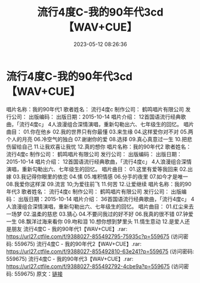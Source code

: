﻿---
title: 流行4度C-我的90年代3cd【WAV+CUE】
date: 2023-05-12 08:26:36
categories: WAV车载音乐、镜像
tags: 华语中文
---
# 流行4度C-我的90年代3cd【WAV+CUE】

唱片名称：我的90年代1
歌者姓名： 流行4度c
制作公司： 鹤鸣唱片有限公司
发行公司：
出版编码：
出版日期：2015-10-14
唱片介绍：
12首国语流行经典歌曲，「流行4度c」 4人浪漫组合深情演唱，重新勾勒出六、七年级生的回忆。
唱片曲目：
01.你在他乡
02.我的世界只有你最懂
03.来生缘
04.这样爱你对不对
05.两个人的月亮
06.冷空气的独白
07.谢谢你的爱
08.选择
09.真心真意过一生
10.把悲伤留给自己
11.让我欢喜让我忧
12.真的想你
唱片名称：我的90年代2
歌者姓名： 流行4度c
制作公司： 鹤鸣唱片有限公司
发行公司：
出版编码：
出版日期：2015-10-14
唱片介绍：
12首国语流行经典歌曲，「流行4度c」 4人浪漫组合深情演唱，重新勾勒出六、七年级生的回忆。
唱片曲目：
01.这里有爱等我回来
02.出嫁
03.我记得你眼里的依恋
04.愫
05.堆积情感
06.分手的夜里
07.如今才是唯一
08.我爱你这样深
09.流言
10;为爱往前飞
11.何苦
12.让爱继续
唱片名称：我的90年代3
歌者姓名： 流行4度c
制作公司： 鹤鸣唱片有限公司
发行公司：
出版编码：
出版日期：2015-10-14
唱片介绍：
36首国语流行经典歌曲，「流行4度c」 4人浪漫组合深情演唱，重新勾勒出六、七年级生的回忆。
唱片曲目：
01.红尘来去一场梦
02.温柔的慈悲
03.猜心
04.不要问我过的好不好
06.我真的很不错
07.钟爱一生
08.飘洋过海来看你
09.吻和泪
10.想你想到梦里头
11.情生意动
12.是爱人还是朋友
流行4度C - 我的90年代1【WAV+CUE】.rar: https://url27.ctfile.com/f/9388027-855492795-75935c?p=559675
(访问密码: 559675)
流行4度C - 我的90年代2【WAV+CUE】.rar: https://url27.ctfile.com/f/9388027-855492810-63e241?p=559675
(访问密码: 559675)
流行4度C - 我的90年代3【WAV+CUE】.rar: https://url27.ctfile.com/f/9388027-855492792-4cbe9a?p=559675
(访问密码: 559675)
原文：[链接](https://blog.sina.com.cn/s/blog_1647c7e76010311u4.html)